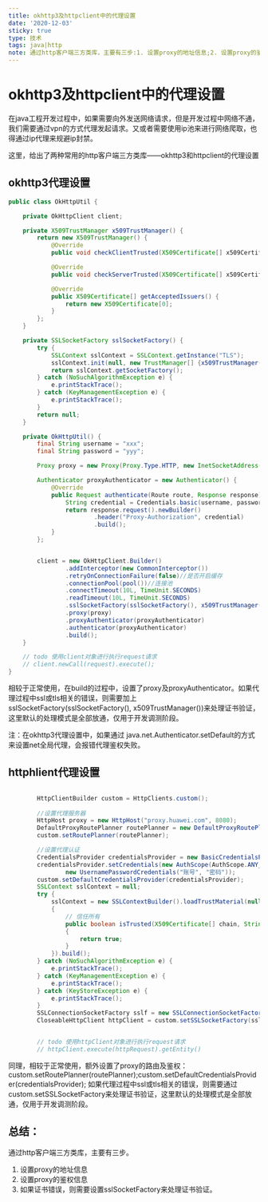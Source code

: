 ```yaml
---
title: okhttp3及httpclient中的代理设置
date: '2020-12-03'
sticky: true 
type: 技术
tags: java|http
note: 通过http客户端三方类库，主要有三步:1. 设置proxy的地址信息;2. 设置proxy的鉴权信息;3. 如果证书错误，则需要设置sslSocketFactory来处理证书验证。
---
```


# okhttp3及httpclient中的代理设置

在java工程开发过程中，如果需要向外发送网络请求，但是开发过程中网络不通，我们需要通过vpn的方式代理发起请求。又或者需要使用ip池来进行网络爬取，也得通过ip代理来规避ip封禁。

这里，给出了两种常用的http客户端三方类库——okhttp3和httpclient的代理设置

## okhttp3代理设置
``` java
public class OkHttpUtil {

    private OkHttpClient client;

    private X509TrustManager x509TrustManager() {
        return new X509TrustManager() {
            @Override
            public void checkClientTrusted(X509Certificate[] x509Certificates, String s) throws CertificateException {}

            @Override
            public void checkServerTrusted(X509Certificate[] x509Certificates, String s) throws CertificateException {}

            @Override
            public X509Certificate[] getAcceptedIssuers() {
                return new X509Certificate[0];
            }
        };
    }

    private SSLSocketFactory sslSocketFactory() {
        try {
            SSLContext sslContext = SSLContext.getInstance("TLS");
            sslContext.init(null, new TrustManager[] {x509TrustManager()}, new SecureRandom());
            return sslContext.getSocketFactory();
        } catch (NoSuchAlgorithmException e) {
            e.printStackTrace();
        } catch (KeyManagementException e) {
            e.printStackTrace();
        }
        return null;
    }

    private OkHttpUtil() {
        final String username = "xxx";
        final String password = "yyy";

        Proxy proxy = new Proxy(Proxy.Type.HTTP, new InetSocketAddress("ipAdress", 8080));

        Authenticator proxyAuthenticator = new Authenticator() {
            @Override
            public Request authenticate(Route route, Response response) throws IOException {
                String credential = Credentials.basic(username, password);
                return response.request().newBuilder()
                        .header("Proxy-Authorization", credential)
                        .build();
            }
        };


        client = new OkHttpClient.Builder()
                .addInterceptor(new CommonInterceptor())
                .retryOnConnectionFailure(false)//是否开启缓存
                .connectionPool(pool())//连接池
                .connectTimeout(10L, TimeUnit.SECONDS)
                .readTimeout(10L, TimeUnit.SECONDS)
                .sslSocketFactory(sslSocketFactory(), x509TrustManager())
                .proxy(proxy)
                .proxyAuthenticator(proxyAuthenticator)
                .authenticator(proxyAuthenticator)
                .build();
    }

    // todo 使用client对象进行执行request请求
    // client.newCall(request).execute();
}
```
相较于正常使用，在build的过程中，设置了proxy及proxyAuthenticator。如果代理过程中ssl或tls相关的错误，则需要加上sslSocketFactory(sslSocketFactory(), x509TrustManager())来处理证书验证，这里默认的处理模式是全部放通，仅用于开发调测阶段。

注：在okhttp3代理设置中，如果通过 java.net.Authenticator.setDefault的方式来设置net全局代理，会报错代理鉴权失败。

## httphlient代理设置
``` java

        HttpClientBuilder custom = HttpClients.custom();
        
        //设置代理服务器
        HttpHost proxy = new HttpHost("proxy.huawei.com", 8080);
        DefaultProxyRoutePlanner routePlanner = new DefaultProxyRoutePlanner(proxy);
        custom.setRoutePlanner(routePlanner);

        //设置代理认证
        CredentialsProvider credentialsProvider = new BasicCredentialsProvider();
        credentialsProvider.setCredentials(new AuthScope(AuthScope.ANY_HOST, AuthScope.ANY_PORT),
                new UsernamePasswordCredentials("账号", "密码"));
        custom.setDefaultCredentialsProvider(credentialsProvider);
        SSLContext sslContext = null;
        try {
            sslContext = new SSLContextBuilder().loadTrustMaterial(null, new TrustStrategy()
            {
                // 信任所有
                public boolean isTrusted(X509Certificate[] chain, String authType) throws CertificateException
                {
                    return true;
                }
            }).build();
        } catch (NoSuchAlgorithmException e) {
            e.printStackTrace();
        } catch (KeyManagementException e) {
            e.printStackTrace();
        } catch (KeyStoreException e) {
            e.printStackTrace();
        }
        SSLConnectionSocketFactory sslf = new SSLConnectionSocketFactory(sslContext);
        CloseableHttpClient httpClient = custom.setSSLSocketFactory(sslf).build();


        // todo 使用httpClient对象进行执行request请求
        // httpClient.execute(httpRequest).getEntity()

```
同理，相较于正常使用，额外设置了proxy的路由及鉴权：custom.setRoutePlanner(routePlanner);custom.setDefaultCredentialsProvider(credentialsProvider);
如果代理过程中ssl或tls相关的错误，则需要通过custom.setSSLSocketFactory来处理证书验证，这里默认的处理模式是全部放通，仅用于开发调测阶段。


## 总结：
通过http客户端三方类库，主要有三步。
1. 设置proxy的地址信息
2. 设置proxy的鉴权信息
3. 如果证书错误，则需要设置sslSocketFactory来处理证书验证。